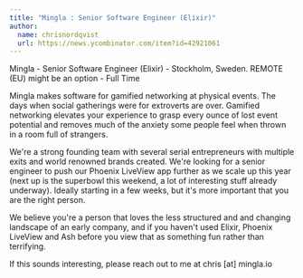 ```yaml
---
title: "Mingla : Senior Software Engineer (Elixir)"
author:
  name: chrisnordqvist
  url: https://news.ycombinator.com/item?id=42921061
---
```

Mingla - Senior Software Engineer (Elixir) - Stockholm, Sweden. REMOTE (EU) might be an option - Full Time

Mingla makes software for gamified networking at physical events. The days when social gatherings were for extroverts are over. Gamified networking elevates your experience to grasp every ounce of lost event potential and removes much of the anxiety some people feel when thrown in a room full of strangers.

We&#x27;re a strong founding team with several serial entrepreneurs with multiple exits and world renowned brands created. We&#x27;re looking for a senior engineer to push our Phoenix LiveView app further as we scale up this year (next up is the superbowl this weekend, a lot of interesting stuff already underway). Ideally starting in a few weeks, but it&#x27;s more important that you are the right person.

We believe you&#x27;re a person that loves the less structured and and changing landscape of an early company, and if you haven&#x27;t used Elixir, Phoenix LiveView and Ash before you view that as something fun rather than terrifying.

If this sounds interesting, please reach out to me at chris [at] mingla.io
<JobApplication />
